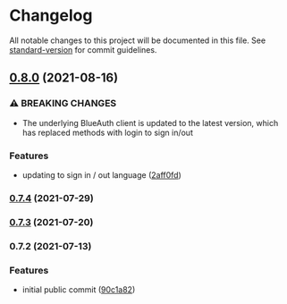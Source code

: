 # Changelog

All notable changes to this project will be documented in this file. See [standard-version](https://github.com/conventional-changelog/standard-version) for commit guidelines.

## [0.8.0](https://github.com/key-lab/blueauth-react/compare/v0.7.4...v0.8.0) (2021-08-16)


### ⚠ BREAKING CHANGES

* The underlying BlueAuth client is updated to the latest version, which has replaced
methods with login to sign in/out

### Features

* updating to sign in / out language ([2aff0fd](https://github.com/key-lab/blueauth-react/commit/2aff0fda4012e9a1cf8b32706371c940c2b78042))

### [0.7.4](https://github.com/key-lab/blueauth-react/compare/v0.7.3...v0.7.4) (2021-07-29)

### [0.7.3](https://github.com/key-lab/blueauth-react/compare/v0.7.2...v0.7.3) (2021-07-20)

### 0.7.2 (2021-07-13)


### Features

* initial public commit ([90c1a82](https://github.com/key-lab/blueauth-react/commit/90c1a8211bfbc26fe6a5345e20ea0af3b4332fae))
